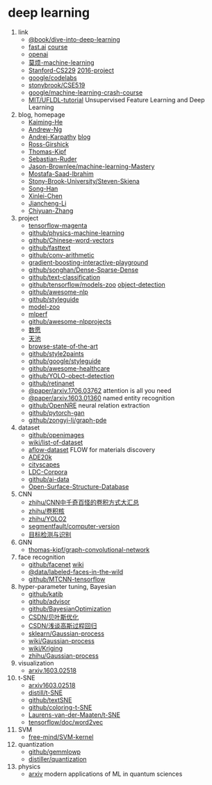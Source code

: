 # deep learning

1. link
   * [@book/dive-into-deep-learning](https://zh-v2.d2l.ai/)
   * [fast.ai](https://www.fast.ai/) [course](https://course.fast.ai/)
   * [openai](https://openai.com/)
   * [莫烦-machine-learning](https://mofanpy.com/tutorials/machine-learning/)
   * [Stanford-CS229](http://cs229.stanford.edu/) [2016-project](http://cs229.stanford.edu/projects2016.html)
   * [google/codelabs](https://codelabs.developers.google.com/?cat=TensorFlow)
   * [stonybrook/CSE519](https://www3.cs.stonybrook.edu/~skiena/519/)
   * [google/machine-learning-crash-course](https://developers.google.com/machine-learning/crash-course/first-steps-with-tensorflow/programming-exercises)
   * [MIT/UFLDL-tutorial](http://deeplearning.stanford.edu/tutorial/) Unsupervised Feature Learning and Deep Learning
2. blog, homepage
   * [Kaiming-He](http://kaiminghe.com/)
   * [Andrew-Ng](https://www.andrewng.org/)
   * [Andrej-Karpathy](https://karpathy.ai/) [blog](http://karpathy.github.io/)
   * [Ross-Girshick](https://www.rossgirshick.info/)
   * [Thomas-Kipf](https://tkipf.github.io/)
   * [Sebastian-Ruder](https://ruder.io/)
   * [Jason-Brownlee/machine-learning-Mastery](https://machinelearningmastery.com/)
   * [Mostafa-Saad-Ibrahim](https://sites.google.com/site/mostafasibrahim/home)
   * [Stony-Brook-University/Steven-Skiena](https://www3.cs.stonybrook.edu/~skiena/)
   * [Song-Han](https://songhan.mit.edu/)
   * [Xinlei-Chen](https://xinleic.xyz/)
   * [Jiancheng-Li](http://lijiancheng0614.github.io/)
   * [Chiyuan-Zhang](https://pluskid.org/)
3. project
   * [tensorflow-magenta](https://magenta.tensorflow.org/)
   * [github/physics-machine-learning](https://github.com/physicsml/)
   * [github/Chinese-word-vectors](https://github.com/Embedding/Chinese-Word-Vectors)
   * [github/fasttext](https://github.com/facebookresearch/fastText)
   * [github/conv-arithmetic](https://github.com/vdumoulin/conv_arithmetic)
   * [gradient-boosting-interactive-playground](https://arogozhnikov.github.io/2016/07/05/gradient_boosting_playground.html)
   * [github/songhan/Dense-Sparse-Dense](https://github.com/songhan/DSD)
   * [github/text-classification](https://github.com/brightmart/text_classification)
   * [github/tensorflow/models-zoo](https://github.com/tensorflow/models/tree/master/research/slim) [object-detection](https://github.com/tensorflow/models/tree/master/research/object_detection)
   * [github/awesome-nlp](https://github.com/keon/awesome-nlp#user-content-python)
   * [github/styleguide](https://github.com/google/styleguide)
   * [model-zoo](https://modelzoo.co/)
   * [mlperf](https://mlcommons.org/en/)
   * [github/awesome-nlpprojects](https://github.com/costezki/awesome-nlprojects)
   * [数愿](http://www.datadreams.org/#/index)
   * [天池](https://tianchi.aliyun.com/competition/gameList/activeList)
   * [browse-state-of-the-art](https://paperswithcode.com/sota)
   * [github/style2paints](https://github.com/lllyasviel/style2paints)
   * [github/google/styleguide](https://github.com/google/styleguide)
   * [github/awesome-healthcare](https://github.com/kakoni/awesome-healthcare#ehr)
   * [github/YOLO-obect-detection](https://github.com/llSourcell/YOLO_Object_Detection)
   * [github/retinanet](https://github.com/fizyr/keras-retinanet#converting-a-training-model-to-inference-model)
   * [@paper/arxiv.1706.03762](https://arxiv.org/abs/1706.03762) attention is all you need
   * [@paper/arxiv.1603.01360](https://arxiv.org/abs/1603.01360) named entity recognition
   * [github/OpenNRE](https://github.com/thunlp/OpenNRE) neural relation extraction
   * [github/pytorch-gan](https://github.com/eriklindernoren/PyTorch-GAN)
   * [github/zongyi-li/graph-pde](https://github.com/zongyi-li/graph-pde/tree/master/graph-neural-operator)
4. dataset
   * [github/openimages](https://github.com/openimages/dataset)
   * [wiki/list-of-dataset](https://en.wikipedia.org/wiki/List_of_datasets_for_machine-learning_research)
   * [aflow-dataset](http://www.aflowlib.org/) FLOW for materials discovery
   * [ADE20k](http://groups.csail.mit.edu/vision/datasets/ADE20K/)
   * [cityscapes](https://www.cityscapes-dataset.com/)
   * [LDC-Corpora](https://catalog.ldc.upenn.edu/topten)
   * [github/ai-data](https://github.com/BirgerMoell/ai-data)
   * [Open-Surface-Structure-Database](http://www.fhi-berlin.mpg.de/KHsoftware/oSSD/index.html)
5. CNN
   * [zhihu/CNN中千奇百怪的卷积方式大汇总](https://zhuanlan.zhihu.com/p/29367273)
   * [zhihu/卷积核](https://zhuanlan.zhihu.com/p/28749411)
   * [zhihu/YOLO2](https://zhuanlan.zhihu.com/p/31167081)
   * [segmentfault/computer-version](https://segmentfault.com/u/jk_v1/articles)
   * [目标检测与识别](https://www.zybuluo.com/vivounicorn/note/872593#81-selective-search)
6. GNN
   * [thomas-kipf/graph-convolutional-network](http://tkipf.github.io/graph-convolutional-networks/)
7. face recognition
   * [github/facenet](https://github.com/davidsandberg/facenet) [wiki](https://github.com/davidsandberg/facenet/wiki/Classifier-training-of-inception-resnet-v1)
   * [@data/labeled-faces-in-the-wild](http://vis-www.cs.umass.edu/lfw/)
   * [github/MTCNN-tensorflow](https://github.com/AITTSMD/MTCNN-Tensorflow)
8. hyper-parameter tuning, Bayesian
   * [github/katib](https://github.com/kubeflow/katib)
   * [github/advisor](https://github.com/tobegit3hub/advisor)
   * [github/BayesianOptimization](https://github.com/fmfn/BayesianOptimization)
   * [CSDN/贝叶斯优化](https://blog.csdn.net/Snail_Ren/article/details/79005069)
   * [CSDN/浅谈高斯过程回归](https://blog.csdn.net/tsroad/article/details/51112226)
   * [sklearn/Gaussian-process](https://scikit-learn.org/stable/modules/gaussian_process.html)
   * [wiki/Gaussian-process](https://en.wikipedia.org/wiki/Gaussian_process)
   * [wiki/Kriging](https://en.wikipedia.org/wiki/Kriging)
   * [zhihu/Gaussian-process](https://zhuanlan.zhihu.com/p/27555501)
9. visualization
   * [arxiv.1603.02518](https://arxiv.org/abs/1603.02518v3)
10. t-SNE
    * [arxiv1603.02518](https://arxiv.org/abs/1603.02518v3)
    * [distill/t-SNE](https://distill.pub/2016/misread-tsne/)
    * [github/textSNE](https://github.com/turian/textSNE)
    * [github/coloring-t-SNE](https://github.com/kylemcdonald/Coloring-t-SNE)
    * [Laurens-van-der-Maaten/t-SNE](https://lvdmaaten.github.io/tsne/)
    * [tensorflow/doc/word2vec](https://www.tensorflow.org/tutorials/text/word2vec)
11. SVM
    * [free-mind/SVM-kernel](https://blog.pluskid.org/archives/685)
12. quantization
    * [github/gemmlowp](https://github.com/google/gemmlowp)
    * [distiller/quantization](https://intellabs.github.io/distiller/algo_quantization.html)
13. physics
    * [arxiv](https://arxiv.org/abs/2204.04198) modern applications of ML in quantum sciences
